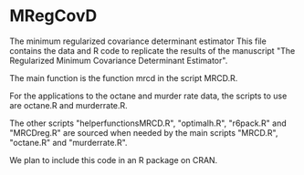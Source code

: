 # MRegCovD
The minimum regularized covariance determinant estimator
This file contains the data and R code to replicate the results of the manuscript 
"The Regularized Minimum Covariance Determinant Estimator".

The main function is the function mrcd in the script MRCD.R. 

For the applications to the octane and murder rate data, the scripts to use are 
octane.R and murderrate.R.   

The other scripts "helperfunctionsMRCD.R", "optimalh.R", "r6pack.R" and "MRCDreg.R" 
are sourced  when needed by the main scripts "MRCD.R", "octane.R" and "murderrate.R".

We plan to include this code in an R package on CRAN. 